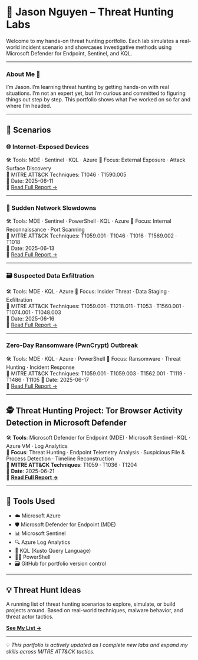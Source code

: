 # 🦉 Jason Nguyen – Threat Hunting Labs

Welcome to my hands-on threat hunting portfolio. Each lab simulates a real-world incident scenario and showcases investigative methods using Microsoft Defender for Endpoint, Sentinel, and KQL.

---

### About Me 👋

I’m Jason. I’m learning threat hunting by getting hands-on with real situations. I’m not an expert yet, but I’m curious and committed to figuring things out step by step. This portfolio shows what I’ve worked on so far and where I’m headed.


---

## 📁 Scenarios

### 🌐 Internet-Exposed Devices  
🛠️ Tools: MDE · Sentinel · KQL · Azure
🎯 Focus: External Exposure · Attack Surface Discovery  
🧠 MITRE ATT&CK Techniques: T1046 · T1590.005  
📅 Date: 2025-06-11  
📄 [Read Full Report →](internet-exposed-devices/Internet-exposed-devices.md)

---

### 🚨 Sudden Network Slowdowns  
🛠️ Tools: MDE · Sentinel · PowerShell · KQL · Azure
🎯 Focus: Internal Reconnaissance · Port Scanning  
🧠 MITRE ATT&CK Techniques: T1059.001 · T1046 · T1016 · T1569.002 · T1018  
📅 Date: 2025-06-13  
📄 [Read Full Report →](sudden-network-slowdowns/sudden-network-slowdowns.md)

---

### 🗃️ Suspected Data Exfiltration  
🛠️ Tools: MDE · KQL · Azure
🎯 Focus: Insider Threat · Data Staging · Exfiltration  
🧠 MITRE ATT&CK Techniques: T1059.001 · T1218.011 · T1053 · T1560.001 · T1074.001 · T1048.003  
📅 Date: 2025-06-16  
📄 [Read Full Report →](suspected-data-exfiltration/suspected-data-exfiltration.md)

---

### Zero-Day Ransomware (PwnCrypt) Outbreak
🛠️ Tools: MDE · KQL · Azure · PowerShell
🎯 Focus: Ransomware · Threat Hunting · Incident Response   
🧠 MITRE ATT&CK Techniques: T1059.001 · T1059.003 · T1562.001 · T1119 · T1486 · T1105
📅 Date: 2025-06-17  
📄 [Read Full Report →](pwncrypt-ransomware/pwncrypt-ransomware.md)

---

## 🕵️ Threat Hunting Project: Tor Browser Activity Detection in Microsoft Defender

🛠️ **Tools**: Microsoft Defender for Endpoint (MDE) · Microsoft Sentinel · KQL · Azure VM · Log Analytics  
🎯 **Focus**: Threat Hunting · Endpoint Telemetry Analysis · Suspicious File & Process Detection · Timeline Reconstruction  
🧠 **MITRE ATT&CK Techniques**: T1059 · T1036 · T1204  
📅 **Date**: 2025-06-21  
📄 **[Read Full Report →](https://github.com/jason-p-nguyen/threat-hunting-project/blob/main/README.md)**

---

## 🧰 Tools Used

- ☁️ Microsoft Azure
- 🛡️ Microsoft Defender for Endpoint (MDE)  
- 📊 Microsoft Sentinel  
- 🔍 Azure Log Analytics  
- 💬 KQL (Kusto Query Language)  
- 🧑‍💻 PowerShell  
- 🗃️ GitHub for portfolio version control

---

## 💡 Threat Hunt Ideas

A running list of threat hunting scenarios to explore, simulate, or build projects around. Based on real-world techniques, malware behavior, and threat actor tactics.

**[See My List →](threat-hunt-ideas.md)**

---

💡 *This portfolio is actively updated as I complete new labs and expand my skills across MITRE ATT&CK tactics.*

